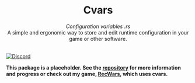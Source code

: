 <div align="center">
    <h1>Cvars</h1>
    <i>Configuration variables .rs</i>
    <br />
    A simple and ergonomic way to store and edit runtime configuration in your game or other software.
</div>
<br />

[![Discord](https://img.shields.io/discord/770013530593689620?label=discord)](https://discord.gg/9BQVVgV)

**This package is a placeholder. See the [repository](https://github.com/martin-t/cvars) for more information and progress or check out my game, [RecWars](https://github.com/martin-t/rec-wars), which uses cvars.**
